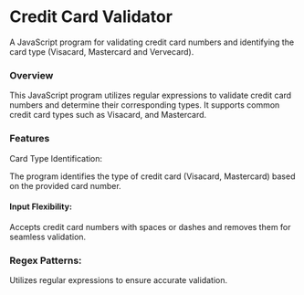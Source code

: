# Credit Card Validator
A JavaScript program for validating credit card numbers and identifying the card type (Visacard, Mastercard and Vervecard).

### Overview
This JavaScript program utilizes regular expressions to validate credit card numbers and determine their corresponding types. It supports common credit card types such as Visacard, and Mastercard.

### Features
Card Type Identification:

The program identifies the type of credit card (Visacard, Mastercard) based on the provided card number.

#### Input Flexibility:

Accepts credit card numbers with spaces or dashes and removes them for seamless validation.

### Regex Patterns:

Utilizes regular expressions to ensure accurate validation.
